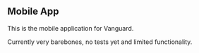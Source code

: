 ## Mobile App

This is the mobile application for Vanguard.

Currently very barebones, no tests yet and limited functionality.
